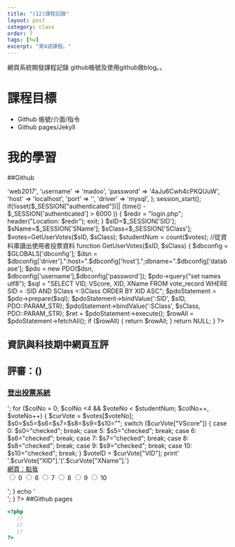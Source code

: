 ```yaml
---
title: "(12)課程記錄"
layout: post
category: class
order: 7
tags: [hw]
excerpt: "第4週課程。"
---
```

網頁系統開發課程記錄
github帳號及使用github做blog。。

# 課程目標
- Github 帳號/介面/指令
- Github pages/Jekyll

# 我的學習

##Github



<?php
//DB
$GLOBALS['dbconfig'] = array (
    'database' => 'web2017',
    'username' => 'madoo',
    'password' => '4aJu6Cwh4cPKQUuW',
    'host' => 'localhost',
    'port' => '',
    'driver' => 'mysql',
    );
session_start(); 
if(!isset($_SESSION["authenticated"])|| (time() - $_SESSION['authenticated'] > 6000 ))
{
    $redir = "login.php";
    header("Location: $redir");
    exit;
}
$sID=$_SESSION['SID'];
$sName=$_SESSION['SName'];
$sClass=$_SESSION['SClass'];
$votes=GetUserVotes($sID, $sClass);
$studentNum = count($votes); 
//從資料庫讀出使用者投票資料
function GetUserVotes($sID, $sClass) {
    $dbconfig = $GLOBALS['dbconfig'];
    $dsn = $dbconfig['driver'].":host=".$dbconfig['host'].";dbname=".$dbconfig['database'];
    $pdo = new PDO($dsn, $dbconfig['username'],$dbconfig['password']);
    $pdo->query("set names utf8");
    $sql = "SELECT VID, VScore, XID, XName FROM vote_record WHERE SID = :SID AND SClass =:SClass ORDER BY XID ASC";
    $pdoStatement = $pdo->prepare($sql);
    $pdoStatement->bindValue(':SID', $sID, PDO::PARAM_STR);
    $pdoStatement->bindValue(':SClass', $sClass, PDO::PARAM_STR);
    $ret = $pdoStatement->execute();
    $rowAll = $pdoStatement->fetchAll();
    if ($rowAll)
    {
        return $rowAll;
    }
    return NULL;
}
?>

<html lang="zh-Hant-TW">
<head>
  <title>資訊與科技期中網頁互評</title>
  <!-- Required meta tags -->
  <meta charset="utf-8">
  <meta name="viewport" content="width=device-width, initial-scale=1, shrink-to-fit=no">

  <!-- Bootstrap CSS -->
  <link rel="stylesheet" href="https://maxcdn.bootstrapcdn.com/bootstrap/4.0.0-beta.2/css/bootstrap.min.css" integrity="sha384-PsH8R72JQ3SOdhVi3uxftmaW6Vc51MKb0q5P2rRUpPvrszuE4W1povHYgTpBfshb" crossorigin="anonymous">
  <!--Font Awesome CSS-->
  <link rel="stylesheet" href="css/font-awesome.min.css">    
  <!-- Custom styles for this template -->
  <link rel="stylesheet" href="css/quiz.css">
  
</head>
<body>
    <nav class="navbar navbar-expand-lg navbar-light bg-light">
        <h2><span class="badge badge-pill badge-primary"><i class="fa fa-graduation-cap" ></i>資訊與科技期中網頁互評</span></h2>
        <h2><span class="badge badge-pill badge-info"><i class="fa fa-users" ></i>評審：<?php echo $sID?>(<?php echo $sName?>)</span></h2>
        <h3><a class="nav-link" href="logout.php"><span class="badge badge-pill badge-danger"><i class="fa fa-sign-out" aria-hidden="true"></i>登出投票系統</span></a></h3>
    </nav>
    <div class="container-fluid"> 
<?php 
$voteNo = 0;
$rowMax = $studentNum/4;
for ($rowNo = 0; $rowNo <$rowMax && $voteNo < $studentNum; $rowNo++) {
    echo '<div class="row">';
    for ($colNo = 0; $colNo <4 && $voteNo < $studentNum; $colNo++, $voteNo++) {
        $curVote = $votes[$voteNo];
        $s0=$s5=$s6=$s7=$s8=$s9=$s10="";
        switch ($curVote["VScore"]) {
            case 0:
                $s0="checked";
                break;
            case 5:
                $s5="checked";
                break;
            case 6:
                $s6="checked";
                break;
            case 7:
                $s7="checked";
                break;
            case 8:
                $s8="checked";
                break;
            case 9:
                $s9="checked";
                break;
            case 10:
                $s10="checked";
                break;
        }
        $voteID = $curVote["VID"];
        print'                   
        <div class="quiz col-sm-12 col-xs-12 col-md-6 col-lg-3">
            <form>
                <div class="alert alert-info compact">'.$curVote["XID"].'('.$curVote["XName"].')
                </div>
                <div class="form-group">
                    <a target="_blank" href="http://210.70.80.111/'.$curVote["XID"].'/" class="alert alert-danger compact">網頁：點我</a>
                </div>
                <div class="form-check form-check-inline">
                    <label class="form-check-label">
                        <input class="form-check-input" type="radio" name="x10500000" id="'.$voteID.'" value="0"'.$s0.'> 0
                    </label>
                    <label class="form-check-label">
                        <input class="form-check-input" type="radio" name="x10500000" id="'.$voteID.'" value="6" '.$s6.'> 6
                    </label>
                    <label class="form-check-label">
                        <input class="form-check-input" type="radio" name="x10500000" id="'.$voteID.'" value="7" '.$s7.'> 7
                    </label>
                    <label class="form-check-label">
                        <input class="form-check-input" type="radio" name="x10500000" id="'.$voteID.'" value="8" '.$s8.'> 8
                    </label>
                    <label class="form-check-label">
                        <input class="form-check-input" type="radio" name="x10500000" id="'.$voteID.'" value="9" '.$s9.'> 9
                    </label>
                    <label class="form-check-label">
                        <input class="form-check-input" type="radio" name="x10500000" id="'.$voteID.'" value="10"'.$s10.'> 10
                    </label>
                </div>
            </form>
        </div>';
    }
    echo '</div>';
}
?>
</div><!--class="container-fluid" -->

<script type="text/javascript">
var rr =  document.querySelectorAll('input[type="radio"]');
for (var i = 0; i < rr.length; i++)
{
    rr[i].addEventListener("change", handler, false);
}
function handler(event) {
    //alert('update_vote.php?VID='+this.id+'&VScore='+this.value);
    var oReq = new XMLHttpRequest();
    
    oReq.open('GET', 'update_vote.php?VID='+this.id+'&VScore='+this.value);
    /*oReq.onreadystatechange = function (aEvt) {
        if (oReq.readyState == 4) {
            if(oReq.status == 200)
                alert(oReq.responseText);
            else
                alert("Error loading page\n");
        }
    };*/
    //oReq.addEventListener("load", reqListener);
    oReq.send();
    /*xhr = new XMLHttpRequest();
    xhr.open('POST', 'update_test.php');
    xhr.setRequestHeader('Content-Type', 'application/x-www-form-urlencoded');
    xhr.onload = function() {
        if (xhr.status === 200 ) {
            alert( xhr.readyState+'='+ xhr.responseText);
        }
        else if (xhr.status !== 200) {
            alert('Request failed.  Returned status of ' + xhr.status);
        }
    };
    xhr.send(encodeURI('SData=' + this.id));*/
}
function reqListener () {
  console.log(this.readyState);
  alert(this.readyState);
}
</script>
  <!-- Optional JavaScript -->
  <!-- jQuery first, then Popper.js, then Bootstrap JS -->
  <script src="https://code.jquery.com/jquery-3.2.1.slim.min.js" integrity="sha384-KJ3o2DKtIkvYIK3UENzmM7KCkRr/rE9/Qpg6aAZGJwFDMVNA/GpGFF93hXpG5KkN" crossorigin="anonymous"></script>
  <script src="https://cdnjs.cloudflare.com/ajax/libs/popper.js/1.12.3/umd/popper.min.js" integrity="sha384-vFJXuSJphROIrBnz7yo7oB41mKfc8JzQZiCq4NCceLEaO4IHwicKwpJf9c9IpFgh" crossorigin="anonymous"></script>
  <script src="https://maxcdn.bootstrapcdn.com/bootstrap/4.0.0-beta.2/js/bootstrap.min.js" integrity="sha384-alpBpkh1PFOepccYVYDB4do5UnbKysX5WZXm3XxPqe5iKTfUKjNkCk9SaVuEZflJ" crossorigin="anonymous"></script>
</body>
</html>
##Github pages

```php
<?php
   //
   //
   //
?>
```


[1]: https://github.com/        "GitHub"
[2]: https://pages.github.com/  "GitHub Pages"
[3]: https://jekyllrb.com/      "Jekyll"
[4]: http://markdown.tw         "Markdown文件"
[5]: http://dillinger.io/       "Dillinger"









